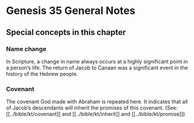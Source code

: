 # Genesis 35 General Notes
## Special concepts in this chapter

### Name change

In Scripture, a change in name always occurs at a highly significant point in a person’s life. The return of Jacob to Canaan was a significant event in the history of the Hebrew people.

### Covenant
The covenant God made with Abraham is repeated here. It indicates that all of Jacob’s descendants will inherit the promises of this covenant. (See: [[../bible/kt/covenant]] and [[../bible/kt/inherit]] and [[../bible/kt/promise]])